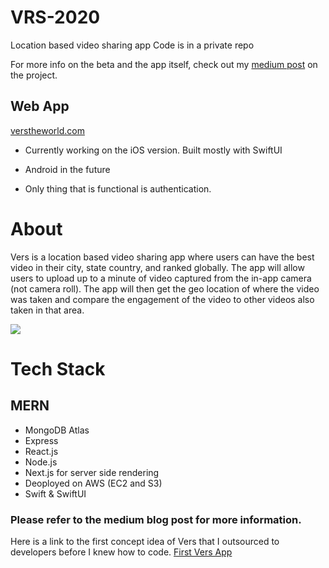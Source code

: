 # VRS-2020
Location based video sharing app
Code is in a private repo

For more info on the beta and the app itself, check out my [medium post](https://medium.com/@mohamethseck/vrs-beta-2020-aedbea9b446c) on the project.

## Web App
[verstheworld.com](https://verstheworld.com/)

- Currently working on the iOS version. Built mostly with SwiftUI
- Android in the future

- Only thing that is functional is authentication. 

# About 
Vers is a location based video sharing app where users can have the best video in their city, state country, and ranked globally. The app will allow users to upload up to a minute of video captured from the in-app camera (not camera roll). The app will then get the geo location of where the video was taken and compare the engagement of the video to other videos also taken in that area. 

![](https://miro.medium.com/max/1400/1*PVcMThSc-QUqEV6Agrzv2w.png)

# Tech Stack
## MERN
- MongoDB Atlas
- Express
- React.js
- Node.js
- Next.js for server side rendering
- Deoployed on AWS (EC2 and S3)
- Swift & SwiftUI

### Please refer to the medium blog post for more information.
Here is a link to the first concept idea of Vers that I outsourced to developers before I knew how to code. [First Vers App](https://github.com/SeckMohameth/Vers-2016-2019)
